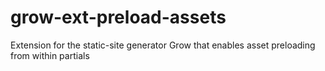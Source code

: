 # grow-ext-preload-assets
Extension for the static-site generator Grow that enables asset preloading from within partials
